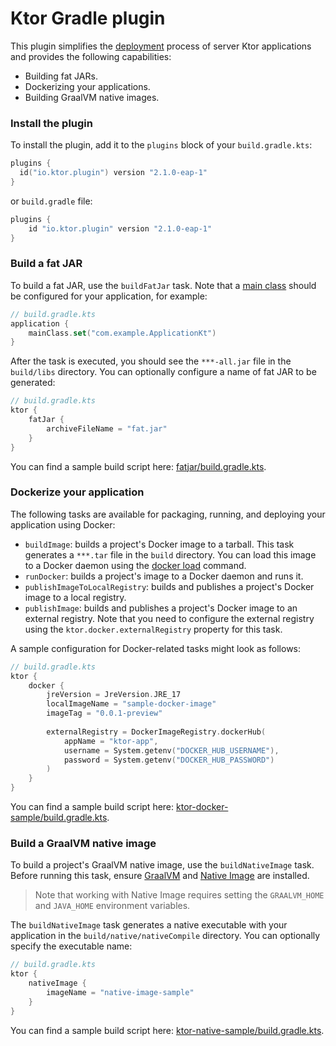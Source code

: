# Ktor Gradle plugin

This plugin simplifies the [deployment](https://ktor.io/docs/deploy.html) process of server Ktor applications and provides the following capabilities:
- Building fat JARs.
- Dockerizing your applications. 
- Building GraalVM native images.


### Install the plugin

To install the plugin, add it to the `plugins` block of your `build.gradle.kts`:

```kotlin
plugins {
  id("io.ktor.plugin") version "2.1.0-eap-1"
}
```

or `build.gradle` file:

```groovy
plugins {
    id "io.ktor.plugin" version "2.1.0-eap-1"
}
```

### Build a fat JAR

To build a fat JAR, use the `buildFatJar` task. Note that a [main class](https://ktor.io/docs/server-dependencies.html#create-entry-point) should be configured for your application, for example:

```kotlin
// build.gradle.kts
application {
    mainClass.set("com.example.ApplicationKt")
}
```
After the task is executed, you should see the `***-all.jar` file in the `build/libs` directory.
You can optionally configure a name of fat JAR to be generated:

```kotlin
// build.gradle.kts
ktor {
    fatJar {
        archiveFileName = "fat.jar"
    }
}
```

You can find a sample build script here: [fatjar/build.gradle.kts](samples/fatjar/build.gradle.kts).

### Dockerize your application

The following tasks are available for packaging, running, and deploying your application using Docker:
- `buildImage`: builds a project's Docker image to a tarball. This task generates a `***.tar` file in the `build` directory. You can load this image to a Docker daemon using the [docker load](https://docs.docker.com/engine/reference/commandline/load/) command.
- `runDocker`: builds a project's image to a Docker daemon and runs it.
- `publishImageToLocalRegistry`: builds and publishes a project's Docker image to a local registry.
- `publishImage`: builds and publishes a project's Docker image to an external registry. Note that you need to configure the external registry using the `ktor.docker.externalRegistry` property for this task.

A sample configuration for Docker-related tasks might look as follows:
```kotlin
// build.gradle.kts
ktor {
    docker {
        jreVersion = JreVersion.JRE_17
        localImageName = "sample-docker-image"
        imageTag = "0.0.1-preview"
        
        externalRegistry = DockerImageRegistry.dockerHub(
            appName = "ktor-app",
            username = System.getenv("DOCKER_HUB_USERNAME"),
            password = System.getenv("DOCKER_HUB_PASSWORD")
        )
    }
}
```

You can find a sample build script here: [ktor-docker-sample/build.gradle.kts](samples/ktor-docker-sample/build.gradle.kts).


### Build a GraalVM native image

To build a project's GraalVM native image, use the `buildNativeImage` task. Before running this task, ensure [GraalVM](https://www.graalvm.org/docs/getting-started/) and [Native Image](https://www.graalvm.org/reference-manual/native-image/) are installed.

> Note that working with Native Image requires setting the `GRAALVM_HOME` and `JAVA_HOME` environment variables.

The `buildNativeImage` task generates a native executable with your application in the `build/native/nativeCompile` directory. You can optionally specify the executable name:

```kotlin
// build.gradle.kts
ktor {
    nativeImage {
        imageName = "native-image-sample"
    }
}
```

You can find a sample build script here: [ktor-native-sample/build.gradle.kts](samples/ktor-native-sample/build.gradle.kts).
